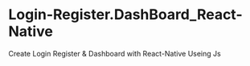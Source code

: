 # Login-Register.DashBoard_React-Native
Create Login Register &amp; Dashboard with React-Native Useing Js
